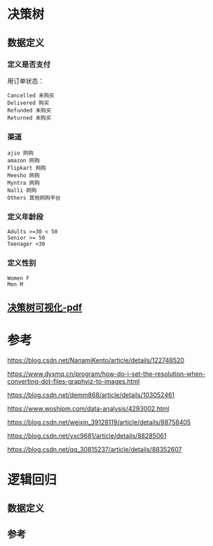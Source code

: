 <!--
 * @Author: 27
 * @LastEditors: 27
 * @Date: 2024-04-13 12:25:28
 * @LastEditTime: 2024-04-13 23:43:38
 * @FilePath: /Yume-MBA-homework/yume_doc/数据定义.md
 * @description: type some description
-->
# 决策树
## 数据定义
### 定义是否支付
用订单状态：
```
Cancelled 未购买
Delivered 购买
Refunded 未购买
Returned 未购买
```
### 渠道
```
ajio 网购
amazon 网购
Flipkart 网购
Meesho 网购
Myntra 网购
Nalli 网购
Others 其他网购平台
```
### 定义年龄段
```
Adults >=30 < 50
Senior >= 50
Teenager <30
```

### 定义性别
```
Women F
Men M
```

## [决策树可视化-pdf](../yumi/src/dtree.pdf)


#  参考 
https://blog.csdn.net/NanamiKento/article/details/122748520

https://www.dyxmq.cn/program/how-do-i-set-the-resolution-when-converting-dot-files-graphviz-to-images.html

https://blog.csdn.net/demm868/article/details/103052461

https://www.woshipm.com/data-analysis/4293002.html

https://blog.csdn.net/weixin_39128119/article/details/88758405

https://blog.csdn.net/yxc9681/article/details/88285061

https://blog.csdn.net/qq_30815237/article/details/88352607

# 逻辑回归

## 数据定义

## 参考



